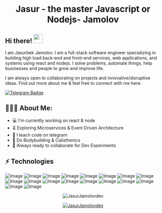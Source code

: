 <h1 align="center">Jasur - the master Javascript or Nodejs- Jamolov</h1>

## Hi there! <img src="https://raw.githubusercontent.com/aemmadi/aemmadi/master/wave.gif" width="30px">

I am  Jasurbek Jamolov. I am a full-stack software engineer specializing in building high load back-end and front-end services, web applications, and systems using react and nodejs. I solve problems, automate things, help businesses and people to grow and improve life. </br>

I am always open to collaborating on projects and innovative/disruptive ideas. Find out more about me & feel free to connect with me here:

<!--[![Linkedin Badge](https://img.shields.io/badge/-sukhrob_nuraliev-blue?style=flat-square&logo=Linkedin&logoColor=white&link=https://www.linkedin.com/in/sukhrob-nuraliev-100845186/)](https://www.linkedin.com/in/sukhrob-nuraliev-100845186/)
[![Facebook Badge](https://img.shields.io/badge/-Sukhrob_Nuraliev-3b5998?style=flat-square&labelColor=3b5998&logo=facebook&logoColor=white&link=https://www.facebook.com/sukhrob.nuraliev.9/)](https://www.facebook.com/sukhrob.nuraliev.9/) 
[![Instagram Badge](https://img.shields.io/badge/-@sukhrobnuraliev_-D7008A?style=flat-square&labelColor=D7008A&logo=Instagram&logoColor=white&link=https://www.instagram.com/nuraliev.dev/)](https://www.instagram.com/sukhrobnuraliev_/)-->
[![Telegram Badge](https://img.shields.io/badge/@sukhrobnuraliev-2CA5E0?style=flat-square&logo=telegram&logoColor=white&link=https://t.me/sukhrobnuraliev)](https://t.me/sukhrobnuraliev) 

  
<h2 align="left">👨🏻‍💻 About Me:</h2>

- :computer: I'm currently working on react & node
- :hourglass_flowing_sand:  Exploring Microservices & Event Driven Architecture
- :triangular_flag_on_post: I teach code on telegram
- :muscle: Do Bodybuilding & Calisthenics
- :rocket: Always ready to collaborate for Dev Experiments

## ⚡ Technologies


![Image](https://img.shields.io/badge/MySQL-005C84?style=for-the-badge&logo=mysql&logoColor=white)
![Image](https://img.shields.io/badge/PostgreSQL-316192?style=for-the-badge&logo=postgresql&logoColor=white)
![Image](https://img.shields.io/badge/JavaScript-323330?style=for-the-badge&logo=javascript&logoColor=F7DF1E)
![Image](https://img.shields.io/badge/Vue.js-35495E?style=for-the-badge&logo=vuedotjs&logoColor=4FC08D)
![Image](https://img.shields.io/badge/nuxt.js-00C58E?style=for-the-badge&logo=nuxtdotjs&logoColor=white)
![Image](https://img.shields.io/badge/jQuery-0769AD?style=for-the-badge&logo=jquery&logoColor=white)
![Image](https://img.shields.io/badge/AlpineJS-8BC0D0?style=for-the-badge&logo=alpine.js&logoColor=black)
![Image](https://img.shields.io/badge/Tailwind_CSS-38B2AC?style=for-the-badge&logo=tailwind-css&logoColor=white)
![Image](https://img.shields.io/badge/-GraphQL-E10098?style=for-the-badge&logo=graphql)
![Image](https://img.shields.io/badge/-Apollo%20GraphQL-311C87?style=for-the-badge&logo=apollo-graphql)
![Image](https://img.shields.io/badge/Docker-2CA5E0?style=for-the-badge&logo=docker&logoColor=white)
![Image](https://img.shields.io/badge/Linux-FCC624?style=for-the-badge&logo=linux&logoColor=black)
![Image](https://img.shields.io/badge/Git-F05032?style=for-the-badge&logo=git&logoColor=white)
![Image](https://img.shields.io/badge/-HTML5-E34F26?style=for-the-badge&logo=html5&logoColor=white)
![Image](https://img.shields.io/badge/-CSS3-1572B6?style=for-the-badge&logo=css3)
![Image](https://img.shields.io/badge/-Bootstrap-563D7C?style=for-the-badge&logo=bootstrap)
![Image](https://img.shields.io/badge/Git-F05032?style=for-the-badge&logo=git&logoColor=white)
![Image](https://img.shields.io/badge/Figma-F24E1E?style=for-the-badge&logo=figma&logoColor=white)

<p align="center"> <img src="https://github-readme-stats.vercel.app/api?username=JasurJamolovdev&show_icons=true&theme=gotham" alt="JasurJamolovdev" />

<p align="center"> <a href="https://github.com/ryo-ma/github-profile-trophy"><img src="https://github-profile-trophy.vercel.app/?username=JasurJamolovdev&theme=onestar&row=1&margin-w=15&margin-h=15&no-bg=true" alt="JasurJamolovdev" /></a> </p>
